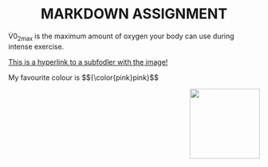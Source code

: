 <!DOCUMENT html>
<html>
<body>

<h1 align="center">MARKDOWN ASSIGNMENT</h1>
<p> V&#775;0<sub>2max</sub> is the maximum amount of oxygen your body can use during intense exercise. </p>
<a href="subfolder.md/image.md">This is a hyperlink to a subfodler with the image!</a>
<p> My favourite colour is $${\color{pink}pink}$$
<p align="right">
<img src="https://img.freepik.com/free-vector/cute-girl-hacker-operating-laptop-cartoon-vector-icon-illustration-people-technology-isolated-flat_138676-9487.jpg" width="140" height="140">
</p>

</body>
</html>


